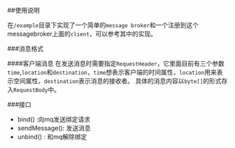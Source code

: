 ##使用说明

在`/example`目录下实现了一个简单的`message broker`和一个注册到这个messagebroker上面的`client`，可以参考其中的实现。

###消息格式

####客户端消息
在发送消息时需要指定`RequestHeader`，它里面目前有三个参数`time`,`location`和`destination`，`time`想表示客户端的时间属性，`location`用来表示空间属性，`destination`表示消息的接收者。
具体的消息内容以`byte[]`的形式存入`RequestBody`中。


###接口

+ bind() :向mq发送绑定请求
+ sendMessage(): 发送消息
+ unbind() : 和mq解除绑定


